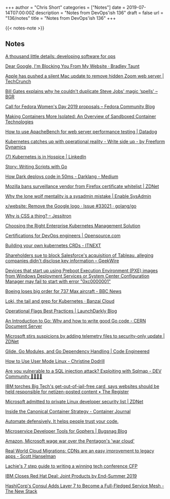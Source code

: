 +++
author = "Chris Short"
categories = ["Notes"]
date = 2019-07-14T07:00:00Z
description = "Notes from DevOps'ish 136"
draft = false
url = "136/notes"
title = "Notes from DevOps'ish 136"
+++

{{< notes-note >}}

## Notes

[A thousand little details: developing software for ops](https://pythonspeed.com/articles/developing-tools-for-ops/)

[Dear Google, I'm Blocking You From My Website · Bradley Taunt](https://bradleytaunt.com/stop-crawling-google/)

[Apple has pushed a silent Mac update to remove hidden Zoom web server | TechCrunch](https://techcrunch.com/2019/07/10/apple-silent-update-zoom-app/)

[Bill Gates explains why he couldn't duplicate Steve Jobs' magic ‘spells' – BGR](https://bgr.com/2019/07/07/bill-gates-vs-steve-jobs-magic-spells-interview-with-microsoft-co-founder/)

[Call for Fedora Women's Day 2019 proposals – Fedora Community Blog](https://communityblog.fedoraproject.org/call-for-fedora-womens-day-2019-proposals/)

[Making Containers More Isolated: An Overview of Sandboxed Container Technologies](https://unit42.paloaltonetworks.com/making-containers-more-isolated-an-overview-of-sandboxed-container-technologies/)

[How to use ApacheBench for web server performance testing | Datadog](https://www.datadoghq.com/blog/apachebench/)

[Kubernetes catches up with operational reality - Write side up - by Freeform Dynamics](https://www.computerweekly.com/blog/Write-side-up-by-Freeform-Dynamics/Kubernetes-catches-up-with-operational-reality)

[(7) Kubernetes is in Hospice | LinkedIn](https://www.linkedin.com/pulse/kubernetes-hospice-ian-eyberg/)

[Story: Writing Scripts with Go](https://gist.github.com/posener/73ffd326d88483df6b1cb66e8ed1e0bd)

[How Dark deploys code in 50ms - Darklang - Medium](https://medium.com/darklang/how-dark-deploys-code-in-50ms-771c6dd60671)

[Mozilla bans surveillance vendor from Firefox certificate whitelist | ZDNet](https://www.zdnet.com/article/mozilla-bans-surveillance-vendor-from-firefox-certificate-whitelist/)

[Why the lone wolf mentality is a sysadmin mistake | Enable SysAdmin](https://www.redhat.com/sysadmin/lone-wolf-mentality)

[x/website: Remove the Google logo · Issue #33021 · golang/go](https://github.com/golang/go/issues/33021)

[Why is CSS a thing? – Jessitron](https://blog.jessitron.com/2019/07/06/why-is-css-a-thing/)

[Choosing the Right Enterprise Kubernetes Management Solution](https://it.toolbox.com/blogs/limorwainstein/choosing-the-right-enterprise-kubernetes-management-solution-071019)

[Certifications for DevOps engineers | Opensource.com](https://opensource.com/article/19/7/devops-certifications)

[Building your own kubernetes CRDs - ITNEXT](https://itnext.io/building-your-own-kubernetes-crds-701de1c9a161)

[Shareholders sue to block Salesforce's acquisition of Tableau, alleging companies didn't disclose key information – GeekWire](https://www.geekwire.com/2019/shareholders-sue-block-salesforces-acquisition-tableau-alleging-companies-didnt-disclose-key-information/)

[Devices that start up using Preboot Execution Environment (PXE) images from Windows Deployment Services or System Center Configuration Manager may fail to start with error "0xc0000001"](https://support.microsoft.com/en-in/help/4512816/devices-that-start-up-using-preboot-execution-environment-pxe-images-f)

[Boeing loses big order for 737 Max aircraft - BBC News](https://www.bbc.com/news/business-48899588)

[Loki, the tail and grep for Kubernetes · Banzai Cloud](https://banzaicloud.com/blog/k8s-logging-loki/)

[Operational Flags Best Practices | LaunchDarkly Blog](https://launchdarkly.com/blog/operational-flags-best-practices/)

[An Introduction to Go: Why and how to write good Go code - CERN Document Server](https://cds.cern.ch/record/2658368)

[Microsoft stirs suspicions by adding telemetry files to security-only update | ZDNet](https://www.zdnet.com/article/microsoft-stirs-suspicions-by-adding-telemetry-files-to-security-only-update/)

[Glide, Go Modules, and Go Dependency Handling | Code Engineered](https://codeengineered.com/blog/2019/glide-go-modules/)

[How to Use User Mode Linux - Christine Dodrill](https://christine.website/blog/howto-usermode-linux-2019-07-07)

[Are you vulnerable to a SQL injection attack? Exploiting with Sqlmap - DEV Community 👩‍💻👨‍💻](https://dev.to/silviobuss/are-you-vulnerable-to-a-sql-injection-attack-exploiting-with-sqlmap-4087)

[IBM torches Big Tech's get-out-of-jail-free card, says websites should be held responsible for netizen-posted content • The Register](https://www.theregister.co.uk/2019/07/11/ibm_section_230/)

[Microsoft admitted to private Linux developer security list | ZDNet](https://www.zdnet.com/article/microsoft-admitted-to-private-linux-developer-security-list/)

[Inside the Canonical Container Strategy - Container Journal](https://containerjournal.com/2019/07/10/inside-the-canonical-container-strategy/)

[Automate defensively. It helps people trust your code.](https://medium.com/@adam.goossens/automate-defensively-it-helps-people-trust-your-code-780f4e70a2b3)

[Microservice Developer Tools for Gophers | Bugsnag Blog](https://www.bugsnag.com/blog/microservice-developer-tools-for-gophers)

[Amazon, Microsoft wage war over the Pentagon's 'war cloud'](https://apnews.com/3f36de42be3d45b7bee0d2c5febd2557)

[Real World Cloud Migrations: CDNs are an easy improvement to legacy apps - Scott Hanselman](https://www.hanselman.com/blog/RealWorldCloudMigrationsCDNsAreAnEasyImprovementToLegacyApps.aspx)

[Lachie's 7 step guide to writing a winning tech conference CFP](https://medium.com/@LachlanEvenson/lachies-7-step-guide-to-writing-a-winning-tech-conference-cfp-4fa36a0d2672)

[IBM Closes Red Hat Deal: Joint Products by End-Summer 2019](https://www.cbronline.com/news/ibm-closes-red-hat-deal)

[HashiCorp's Consul Adds Layer 7 to Become a Full-Fledged Service Mesh - The New Stack](https://thenewstack.io/hashicorps-consul-adds-layer-7-to-become-a-full-fledged-service-mesh/)
